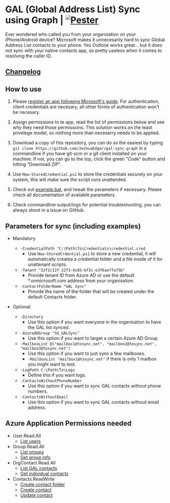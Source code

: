 # GAL (Global Address List) Sync using Graph | [![Pester](https://github.com/JeshuaEdgar/gal-sync-graph/actions/workflows/pester.yml/badge.svg)](https://github.com/JeshuaEdgar/gal-sync-graph/actions/workflows/pester.yml)

Ever wondered who called you from your organisation on your iPhone/Android device? Microsoft makes it unnecesarily hard to sync Global Address List contacts to your phone. Yes Outlook works great... but it does not sync with your native contacts app, so pretty useless when it comes to resolving the caller ID.

## [Changelog](CHANGELOG.md)

## How to use

1. Please [register an app following Microsoft's guide](https://learn.microsoft.com/en-us/azure/active-directory/develop/quickstart-register-app#register-an-application).
   For authentication, client credentials are necesary, all other forms of authentication won't be necesary.

2. Assign permissions to te app, read the list of permissions below and see why they need those permissions. This solution works on the least privelege model, so nothing more than necesarry needs to be applied.

3. Download a copy of this repository, you can do so the easiest by typing `git clone https://github.com/JeshuaEdgar/gal-sync-graph` in a commandline if you have git-scm or a git client installed on your machine. If not, you can go to the top, click the green "Code" button and hitting "Download ZIP".

4. Use `Mew-StoredCredential.ps1` to store the credentials securely on your system, this will make sure the script runs unattended.

5. Check out [example.bat](example.bat), and tweak the parameters if necessary. Please check all documentation of available parameters.

6. Check commandline output/logs for potential troubleshooting, you can always shoot in a issue on GitHub.

## Parameters for sync (including examples)

- Mandatory

  - `-CredentialPath "C:\Path\To\Credentials\credential.cred`
    - Use `New-StoredCrdential.ps1` to store a new credential, it will automatically createa a credential folder and a file inside of it for unattenant scripts.
  - `-Tenant "22f2c12f-22f3-4c85-bf2c-e3f6ae7fa75b"`
    - Provide tenant ID from Azure AD or use the default \*.onmicrosoft.com address from your organisation.
  - `-ContactFolderName "GAL Sync"`
    - Provide the name of the folder that will be created under the default Contacts folder.

- Optional
  - `-Directory`
    - Use this option if you want everyone in the organisation to have the GAL list synced.
  - `-AzureADGroup "SG_GALSync"`
    - Use this option if you want to target a certain Azure AD Group.
  - `-MailboxList @("mailbox1@tosync.net", "mailbox2@tosync.net", "mailbox3@tosync.net")`
    - Use this option if you want to just sync a few mailboxes.
    - `-MailboxList "mailbox1@tosync.net"` if there is only 1 mailbox you might want to test.
  - `-LogPath C:\Path\To\Logs`
    - Define this if you want logs.
  - `-ContactsWithoutPhoneNumber`
    - Use this option if you want to sync GAL contacts without phone numbers.
  - `-ContactsWithoutEmail`
    - Use this option if you want to sync GAL contacts without email address.

## Azure Application Permissions needed

- User.Read.All
  - [List users](https://learn.microsoft.com/en-us/graph/api/user-list)
- Group.Read.All
  - [List groups](https://learn.microsoft.com/en-us/graph/api/group-list)
  - [Get group info](https://learn.microsoft.com/en-us/graph/api/group-get)
- OrgContact.Read.All
  - [List GAL contacts](https://learn.microsoft.com/en-us/graph/api/orgcontact-list)
  - [Get individual contacts](https://learn.microsoft.com/en-us/graph/api/orgcontact-get)
- Contacts.ReadWrite
  - [Create contact folder](https://learn.microsoft.com/en-us/graph/api/user-post-contactfolders)
  - [Create contact](https://learn.microsoft.com/en-us/graph/api/user-post-contacts)
  - [Update contact](https://learn.microsoft.com/en-us/graph/api/contact-update)

